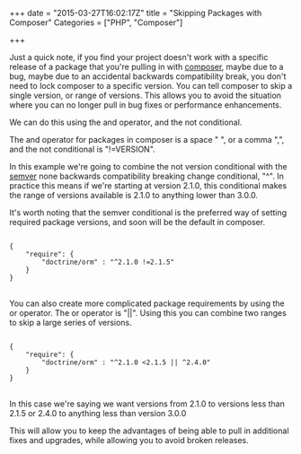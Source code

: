 +++
date = "2015-03-27T16:02:17Z"
title = "Skipping Packages with Composer"
Categories = ["PHP", "Composer"]

+++

Just a quick note, if you find your project doesn't work with a specific release of a package that you're pulling in with [composer](https://getcomposer.org), maybe due to a bug, maybe due to an accidental backwards compatibility break, you don't need to lock composer to a specific version. You can tell composer to skip a single version, or range of versions. This allows you to avoid the situation where you can no longer pull in bug fixes or performance enhancements.

We can do this using the and operator, and the not conditional.

The and operator for packages in composer is a space " ", or a comma ",", and the not conditional is "!=VERSION".

In this example we're going to combine the not version conditional with the [semver](https://semver.io) none backwards compatibility breaking change conditional, "^". In practice this means if we're starting at version 2.1.0, this conditional makes the range of versions available is 2.1.0 to anything lower than 3.0.0.

It's worth noting that the semver conditional is the preferred way of setting required package versions, and soon will be the default in composer.

<pre>
<code class="json">
{
    "require": {
        "doctrine/orm" : "^2.1.0 !=2.1.5"
    }
}
</code>
</pre>

You can also create more complicated package requirements by using the or operator. The or operator is "||". Using this you can combine two ranges to skip a large series of versions.

<pre>
<code class="json">
{
    "require": {
        "doctrine/orm" : "^2.1.0 <2.1.5 || ^2.4.0"
    }
}
</code>
</pre>

In this case we're saying we want versions from 2.1.0 to versions less than 2.1.5 or 2.4.0 to anything less than version 3.0.0

This will allow you to keep the advantages of being able to pull in additional fixes and upgrades, while allowing you to avoid broken releases.
